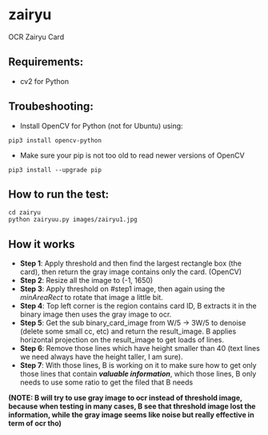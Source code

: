 # zairyu
OCR Zairyu Card

## Requirements:
- cv2 for Python

## Troubeshooting:
- Install OpenCV for Python (not for Ubuntu) using:
``` 
pip3 install opencv-python
```
- Make sure your pip is not too old to read newer versions of OpenCV
```
pip3 install --upgrade pip
```

## How to run the test:
```
cd zairyu
python zairyuu.py images/zairyu1.jpg
```

## How it works
- **Step 1**: Apply threshold and then find the largest rectangle box (the card), then return the gray image contains only the card. (OpenCV)
- **Step 2**: Resize all the image to (-1, 1650)
- **Step 3**: Apply threshold on #step1 image, then again using the _minAreaRect_ to rotate that image a little bit.
- **Step 4**: Top left corner is the region contains card ID, B extracts it in the binary image then uses the gray image to ocr.
- **Step 5**: Get the sub binary_card_image from W/5 -> 3W/5 to denoise (delete some small cc, etc) and return the result_image. B applies horizontal projection on the result_image to get loads of lines.
- **Step 6**: Remove those lines which have height smaller than 40 (text lines we need always have the height taller, I am sure).
- **Step 7**: With those lines, B is working on it to make sure how to get only those lines that contain ***valuable information***, which those lines, B only needs to use some ratio to get the filed that B needs 

**(NOTE: B will try to use gray image to ocr instead of threshold image, because when testing in many cases, B see that threshold image lost the information, while the gray image seems like noise but really effective in term of ocr tho)**
